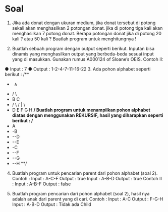 # Soal

1. Jika ada donat dengan ukuran medium, jika donat tersebut di potong sekali akan
menghasilkan 2 potongan donat. jika di potong tiga kali akan menghasilkan 7 potong
donat. Berapa potongan donat jika di potong 20 kali ? atau 50 kali ?
Buatlah program untuk menghitungnya !

2. Buatlah sebuah program dengan output seperti berikut. Inputan bisa dinamis yang
menghasilkan output yang berbeda-beda sesuai input yang di masukkan. Gunakan
rumus A000124 of Sloane’s OEIS.
Contoh II:

● Input : 7
● Output : 1-2-4-7-11-16-22
3. Ada pohon alphabet seperti berikut :
/**
*      A
*    /   \
*   B     C
*  / \   / | \
* D   E F  G  H
**/
Buatlah program untuk menampilkan pohon alphabet diatas dengan menggunakan
REKURSIF, hasil yang diharapkan seperti berikut :
/**
* A
* -B
* --D
* --E
* -C
* --F
* --G
* --H
**/

4. Buatlah program untuk pencarian parent dari pohon alphabet (soal 2).
Contoh :
Input : A-C-F
Output : true
Input : A-B-D
Output : true
Contoh II :
Input : A-B-F
Output : false

5. Buatlah program pencarian dari pohon alphabet (soal 2), hasil nya adalah anak dari
parent yang di cari.
Contoh :
Input : A-C
Output : F-G-H
Input : A-B-D
Output : Tidak ada Child